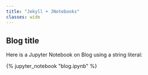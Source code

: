 ```yaml
---
title: "Jekyll + JNotebooks"
classes: wide
---
```


## Blog title

Here is a Jupyter Notebook on Blog using a string literal:

{% jupyter_notebook "blog.ipynb" %}